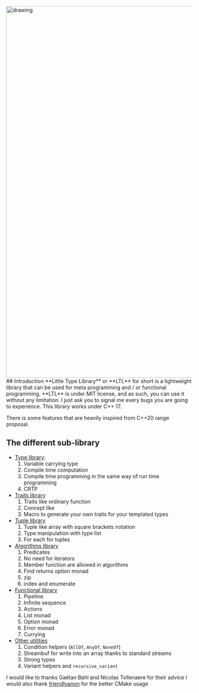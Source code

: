 <img src="LTL.png" alt="drawing" width="1000"/>
## Introduction
**Little Type Library** or **LTL** for short is a lightweight library that can be used for meta programming and / or functional programming.
**LTL** is under MIT license, and as such, you can use it without any limitation. I just ask you to signal me every bugs you are going to experience.
This library works under C++ 17.

There is some features that are heavily inspired from C++20 range proposal.

## The different sub-library
+ [Type library](documentation/Type.md):  
  1. Variable carrying type
  2. Compile time computation
  3. Compile time programming in the same way of run time programming
  4. CRTP
+ [Traits library](documentation/Traits.md)
  1. Traits like ordinary function
  2. Concept like
  3. Macro to generate your own traits for your templated types
+ [Tuple library](documentation/Tuple.md)
  1. Tuple like array with square brackets notation
  2. Type manipulation with type list
  3. For each for tuples
+ [Algorithms library](documentation/algorithms.md)
  1. Predicates
  2. No need for iterators
  3. Member function are allowed in algorithms
  4. Find returns option monad
  5. zip
  6. index and enumerate
+ [Functional library](documentation/Functional.md)
  1. Pipeline
  2. Infinite sequence
  3. Actions
  4. List monad
  5. Option monad
  6. Error monad
  7. Currying
+ [Other utilities](documentation/Other.md)
  1. Condition helpers (`AllOf`, `AnyOf`, `NoneOf`)
  2. Streambuf for write into an array thanks to standard streams
  3. Strong types
  4. Variant helpers and `recursive_variant`

I would like to thanks Gaétan Bahl and Nicolas Tollenaere for their advice
I would also thank [friendlyanon](https://github.com/friendlyanon) for the better CMake usage
